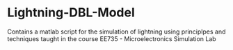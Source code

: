 # Lightning-DBL-Model
Contains a matlab script for the simulation of lightning using principlpes and techniques taught in the course EE735 - Microelectronics Simulation Lab
